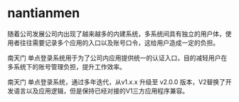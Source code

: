 # nantianmen

随着公司发展公司内出现了越来越多的内建系统，多系统间具有独立的用户体，使用者往往需要记录多个应用的入口以及账号口令，这给用户造成一定的负担。

南天门 单点登录系统用于为了公司内应用提供统一的认证入口，目的减轻用户在多系统下的账号管理负担，提升工作效率。

南天门 单点登录系统，通过多年迭代，从v1.x.x 升级至 v2.0.0 版本，V2替换了开发语言以及应用逻辑，但是保持已经对接的V1三方应用程序兼容。
